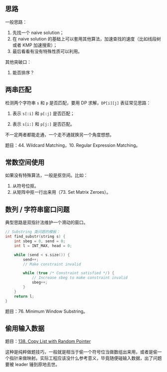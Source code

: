 ## 思路

一般思路：

1. 先找一个 naive solution；
2. 在 naive solution 的基础上可以套用其他算法，加速查找的速度（比如线段树或者 KMP 加速搜索）；
3. 最后看看有没有特殊性质可以利用。

其他突破口：

1. 能否排序？

## 两串匹配

检测两个字符串 `s` 和 `p` 是否匹配，要用 DP 求解，`DP[i][j]` 表征常见思路：

1. 表示 `s[:i]` 和 `p[:j]` 是否匹配；

2. 表示 `s[i:]` 和 `p[j:]` 是否匹配。

不一定两者都能走通，一个走不通就换另一个角度想想。

题目：44. Wildcard Matching，10. Regular Expression Matching。

## 常数空间使用

如果没有特殊算法，一般是抠空间。比如：

1. 从符号位抠。
2. 从矩阵中抠一行出来用（73. Set Matrix Zeroes）。

## 数列 / 字符串窗口问题

典型思路是双指针法维护一个滑动的窗口。

```c++
// Substring 类问题的模板：
int find_substr(string s) {
	int sbeg = 0, send = 0;
	int l = INT_MAX, head = 0;

	while (send < s.size()) {
		send++;
		// Make constraint invalid

		while (true /* Constraint satisfied */) {
			// Increase sbeg to make constraint invalid
			sbeg++;
		}
	}
	return l;
}
```

题目：76. Minimum Window Substring。

## 偷用输入数据

题目：[138. Copy List with Random Pointer](https://leetcode-cn.com/problems/copy-list-with-random-pointer/)

这种是纯粹做题技巧，一般就是相当于偷一个符号位当做数组出来用，或者是偷一个指针来做映射。实际工程应该没什么参考意义，毕竟随便碰输入数据，出了问题要被 leader 锤到原地去世。

